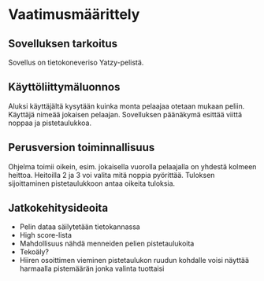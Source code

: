 # Vaatimusmäärittely

## Sovelluksen tarkoitus

Sovellus on tietokoneveriso Yatzy-pelistä.

## Käyttöliittymäluonnos

Aluksi käyttäjältä kysytään kuinka monta pelaajaa otetaan mukaan peliin.
Käyttäjä nimeää jokaisen pelaajan.
Sovelluksen päänäkymä esittää viittä noppaa ja pistetaulukkoa.

## Perusversion toiminnallisuus

Ohjelma toimii oikein, esim. jokaisella vuorolla pelaajalla on yhdestä 
kolmeen heittoa. Heitoilla 2 ja 3 voi valita mitä noppia pyörittää. 
Tuloksen sijoittaminen pistetaulukkoon antaa oikeita tuloksia. 

## Jatkokehitysideoita

- Pelin dataa säilytetään tietokannassa 
- High score-lista 
- Mahdollisuus nähdä menneiden pelien pistetaulukoita 
- Tekoäly? 
- Hiiren osoittimen vieminen pistetaulukon ruudun kohdalle voisi näyttää harmaalla pistemäärän jonka valinta tuottaisi
